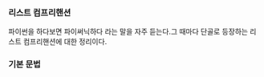 ### 리스트 컴프리핸션

파이썬을 하다보면 파이써닉하다 라는 말을 자주 듣는다.그 때마다 단골로 등장하는 리스트 컴프리핸션에 대한 정리이다.


### 기본 문법

```python

```
